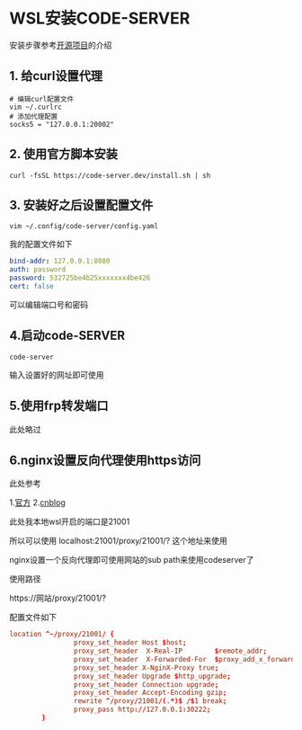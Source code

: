 # WSL安装CODE-SERVER
安装步骤参考[开源项目](https://github.com/coder/code-server)的介绍

## 1. 给curl设置代理
```shell
# 编辑curl配置文件
vim ~/.curlrc
# 添加代理配置
socks5 = "127.0.0.1:20002"
```

## 2. 使用官方脚本安装
```shell
curl -fsSL https://code-server.dev/install.sh | sh
```

## 3. 安装好之后设置配置文件

```shell
vim ~/.config/code-server/config.yaml
```

我的配置文件如下

```yaml
bind-addr: 127.0.0.1:8080
auth: password
password: 532725be4b25xxxxxxx4be426
cert: false
```

可以编辑端口号和密码

## 4.启动code-SERVER
```shell
code-server
```

输入设置好的网址即可使用

## 5.使用frp转发端口

此处略过

## 6.nginx设置反向代理使用https访问


此处参考

1.[官方](https://coder.com/docs/code-server/latest/guide#using-a-subpath)
2.[cnblog](https://www.cnblogs.com/woshimrf/p/nginx-proxy-rewrite-url.html)


此处我本地wsl开启的端口是21001

所以可以使用 localhost:21001/proxy/21001/? 这个地址来使用

nginx设置一个反向代理即可使用网站的sub path来使用codeserver了

使用路径

https://网站/proxy/21001/?

配置文件如下
```nginx.conf
location ^~/proxy/21001/ {
                proxy_set_header Host $host;
                proxy_set_header  X-Real-IP        $remote_addr;
                proxy_set_header  X-Forwarded-For  $proxy_add_x_forwarded_for;
                proxy_set_header X-NginX-Proxy true;
                proxy_set_header Upgrade $http_upgrade;
                proxy_set_header Connection upgrade;
                proxy_set_header Accept-Encoding gzip;
                rewrite ^/proxy/21001/(.*)$ /$1 break;
                proxy_pass http://127.0.0.1:30222;
        }
```

